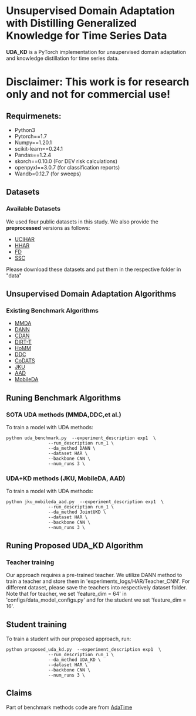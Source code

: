 # Unsupervised Domain Adaptation with Distilling Generalized Knowledge for Time Series Data

**UDA_KD** is a PyTorch implementation for unsupervised domain adaptation and knowledge distillation for time series data. 

# Disclaimer: This work is for research only and not for commercial use!

## Requirmenets:
- Python3
- Pytorch==1.7
- Numpy==1.20.1
- scikit-learn==0.24.1
- Pandas==1.2.4
- skorch==0.10.0 (For DEV risk calculations)
- openpyxl==3.0.7 (for classification reports)
- Wandb=0.12.7 (for sweeps)

## Datasets

### Available Datasets
We used four public datasets in this study. We also provide the **preprocessed** versions as follows:

- [UCIHAR](https://researchdata.ntu.edu.sg/dataset.xhtml?persistentId=doi:10.21979/N9/0SYHTZ)
- [HHAR](https://researchdata.ntu.edu.sg/dataset.xhtml?persistentId=doi:10.21979/N9/OWDFXO)
- [FD](https://mb.uni-paderborn.de/en/kat/main-research/datacenter/bearing-datacenter/data-sets-and-download)
- [SSC](https://researchdata.ntu.edu.sg/dataset.xhtml?persistentId=doi:10.21979/N9/UD1IM9)

Please download these datasets and put them in the respective folder in "data"


## Unsupervised Domain Adaptation Algorithms
### Existing Benchmark Algorithms
- [MMDA](https://arxiv.org/abs/1901.00282)
- [DANN](https://arxiv.org/abs/1505.07818)
- [CDAN](https://arxiv.org/abs/1705.10667)
- [DIRT-T](https://arxiv.org/abs/1802.08735)
- [HoMM](https://arxiv.org/pdf/1912.11976.pdf)
- [DDC](https://arxiv.org/abs/1412.3474)
- [CoDATS](https://arxiv.org/pdf/2005.10996.pdf)
- [JKU](https://arxiv.org/pdf/2005.07839.pdf)
- [AAD](https://arxiv.org/pdf/2010.11478.pdf)
- [MobileDA](https://ieeexplore.ieee.org/abstract/document/9016215/)

## Runing Benchmark Algorithms 

### SOTA UDA methods (MMDA,DDC,et al.)

To train a model with UDA methods:

```
python uda_benchmark.py  --experiment_description exp1  \
                --run_description run_1 \
                --da_method DANN \
                --dataset HAR \
                --backbone CNN \
                --num_runs 3 \
```

### UDA+KD methods (JKU, MobileDA, AAD)

To train a model with UDA methods:

```
python jku_mobileda_aad.py  --experiment_description exp1  \
                --run_description run_1 \
                --da_method JointUKD \
                --dataset HAR \
                --backbone CNN \
                --num_runs 3 \
```

## Runing Proposed UDA_KD Algorithm

### Teacher training
Our approach requires a pre-trained teacher. We utilize DANN method to train a teacher and store them in 'experiments_logs/HAR/Teacher_CNN'.
For different dataset, please save the teachers into respectively dataset folder. Note that for teacher, we set 'feature_dim = 64' in 'configs/data_model_configs.py' 
and for the student we set 'feature_dim = 16'.

## Student training
To train a student with our proposed approach, run:

```
python proposed_uda_kd.py  --experiment_description exp1  \
                --run_description run_1 \
                --da_method UDA_KD \
                --dataset HAR \
                --backbone CNN \
                --num_runs 3 \
```

## Claims
Part of benchmark methods code are from [AdaTime](https://github.com/emadeldeen24/AdaTime)
